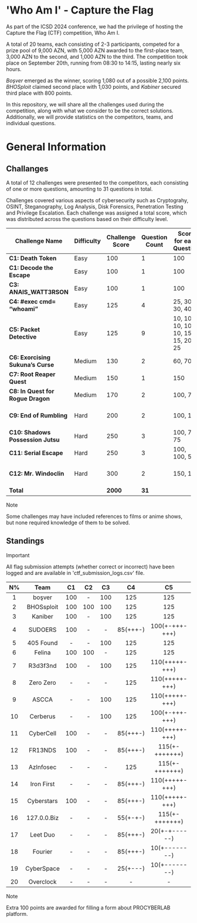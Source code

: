 # 'Who Am I' - Capture the Flag

As part of the ICSD 2024 conference, we had the privilege of hosting the Capture the Flag (CTF) competition, Who Am I.

A total of 20 teams, each consisting of 2-3 participants, competed for a prize pool of 9,000 AZN, with 5,000 AZN awarded to the first-place team, 3,000 AZN to the second, and 1,000 AZN to the third. The competition took place on September 20th, running from 08:30 to 14:15, lasting nearly six hours.

_Boşver_ emerged as the winner, scoring 1,080 out of a possible 2,100 points. _BHOSploit_ claimed second place with 1,030 points, and _Kabiner_ secured third place with 800 points.

In this repository, we will share all the challenges used during the competition, along with what we consider to be the correct solutions. Additionally, we will provide statistics on the competitors, teams, and individual questions.

# General Information
## Challanges
A total of 12 challenges were presented to the competitors, each consisting of one or more questions, amounting to 31 questions in total.

Challenges covered various aspects of cybersecurity such as Cryptograhy, OSINT, Steganography, Log Analysis, Disk Forensics, Penetration Testing and Privilege Escalation. Each challenge was assigned a total score, which was distributed across the questions based on their difficulty level. 


| Challenge Name               | Difficulty | Challenge Score | Question Count | Score for each Question           | Covers                                    |
|------------------------------|------------|-----------------|----------------|-----------------------------------|-------------------------------------------|
| **C1: Death Token**               | Easy       | 100             | 1              | 100                               | Cryptography                              |
| **C1: Decode the Escape**         | Easy       | 100             | 1              | 100                               | Cryptography                              |
| **C3: ANAIS_WATT3RSON**           | Easy       | 100             | 1              | 100                               | OSINT                                     |
| **C4: #exec cmd= “whoami”**       | Easy       | 125             | 4              | 25, 30, 30, 40                    | Steganography, OSINT                      |
| **C5: Packet Detective**          | Easy       | 125             | 9              | 10, 10, 10, 10, 10, 15, 15, 20, 25| Forensics, Packet Analysis                |
| **C6: Exorcising Sukuna’s Curse** | Medium     | 130             | 2              | 60, 70                            | Vulnerability Exploitation                |
| **C7: Root Reaper Quest**         | Medium     | 150             | 1              | 150                               | Log Analysis                              |
| **C8: In Quest for Rogue Dragon** | Medium     | 170             | 2              | 100, 70                           | Reverse Engineering                       |
| **C9: End of Rumbling**           | Hard       | 200             | 2              | 100, 100                          | Active Directory Exploitation             |
| **C10: Shadows Possession Jutsu** | Hard       | 250             | 3              | 100, 75, 75                       | Forensics, Disk Analysis                  |
| **C11: Serial Escape**            | Hard       | 250             | 3              | 100, 100, 50                      | Web Exploitation                          |
| **C12: Mr. Windoclin**            | Hard       | 300             | 2              | 150, 150                          | Vulnerability Exploitation, Docker Escape |
| **Total**                     |            | **2000**        | **31**         |                                   |                                           |

> [!NOTE]  
> Some challenges may have included references to films or anime shows, but none required knowledge of them to be solved.

## Standings

> [!IMPORTANT]  
> All flag submission attempts (whether correct or incorrect) have been logged and are available in 'ctf_submission_logs.csv' file. 

| N%  | Team    | C1  | C2  | C3  | C4            | C5               | C6  | C7  | C8  | C9  | C10       | C11 | C12 | Score | Extra | Total |
| :---: | :---:      | :---: | :---: | :---: | :---:          | :---:             | :---: | :---: | :---: | :---: | :---:     | :---: | :---: | :---: | :---: | :---: |
| 1   | boşver      | 100 | -   | 100 | 125            | 125               | 130 | 150 | -   | -   | -         | 250  | -    | 980   | 100   | 1080  |
| 2   | BHOSsploit  | 100 | 100 | 100 | 125            | 125               | 130 | -   | -   | -   | -         | 100  | 150  | 930   | 100   | 1030  |
| 3   | Kaniber     | 100 | -   | 100 | 125            | 125               | -   | 150 | -   | -   | -         | 100  | -    | 700   | 100   | 800   |
| 4   | SUDOERS     | 100 | -   | -   | 85(+++-)       | 100(+-+++-+++)    | -   | 150 | 100(+-) | - | 100(+--) | -    | -    | 635   | 100   | 735   |
| 5   | 405 Found   | -   | -   | 100 | 125            | 125               | 130 | 150 | -   | -   | -         | -    | -    | 630   | 100   | 730   |
| 6   | Felina      | 100 | 100 | -   | 125            | 125               | 130 | -   | -   | -   | -         | -    | -    | 580   | 100   | 680   |
| 7   | R3d3f3nd    | 100 | -   | 100 | 125            | 110(+++++-+++)    | 130 | -   | -   | -   | -         | -    | -    | 565   | 100   | 665   |
| 8   | Zero Zero   | -   | -   | -   | 125            | 110(+++++-+++)    | 130 | 150 | -   | -   | -         | -    | -    | 515   | 100   | 615   |
| 9   | ASCCA       | -   | -   | 100 | 125            | 110(+++++-+++)    | -   | 150 | -   | -   | -         | -    | -    | 485   | 100   | 585   |
| 10  | Cerberus    | -   | -   | 100 | 125            | 100(+-+++-+++)    | 130 | -   | -   | -   | -         | -    | -    | 455   | 100   | 555   |
| 11  | CyberCell   | 100 | -   | -   | 85(+++-)       | 110(+++++-+++)    | -   | 150 | -   | -   | -         | -    | -    | 445   | 100   | 545   |
| 12  | FR13NDS     | 100 | -   | -   | 85(+++-)       | 115(+-+++++++)    | 130 | -   | -   | -   | -         | -    | -    | 430   | 100   | 530   |
| 13  | AzInfosec   | -   | -   | -   | 125            | 115(+-+++++++)    | 130 | -   | -   | -   | -         | -    | -    | 370   | 100   | 470   |
| 14  | Iron First  | -   | -   | -   | 85(+++-)       | 110(+++++-+++)    | -   | 150 | -   | -   | -         | -    | -    | 345   | 100   | 445   |
| 15  | Cyberstars  | 100 | -   | -   | 85(+++-)       | 110(+++++-+++)    | -   | -   | -   | -   | -         | -    | -    | 295   | 100   | 395   |
| 16  | 127.0.0.Biz | -   | -   | -   | 55(+-+-)       | 115(+-+++++++)    | -   | -   | -   | -   | -         | -    | -    | 170   | 100   | 270   |
| 17  | Leet Duo    | -   | -   | -   | 85(+++-)       | 20(+-+------)     | -   | -   | -   | -   | -         | -    | -    | 105   | 100   | 205   |
| 18  | Fourier     | -   | -   | -   | 85(+++-)       | 10(+--------)     | -   | -   | -   | -   | -         | -    | -    | 95    | 0     | 95    |
| 19  | CyberSpace  | -   | -   | -   | 25(+---)       | 10(+--------)     | -   | -   | -   | -   | -         | -    | -    | 35    | 0     | 35    |
| 20  | Overclock   | -   | -   | - | - | - | - | - | - | - | - | - | -| 0 | 0 | 0 |

> [!NOTE]  
> Extra 100 points are awarded for filling a form about PROCYBERLAB platform.